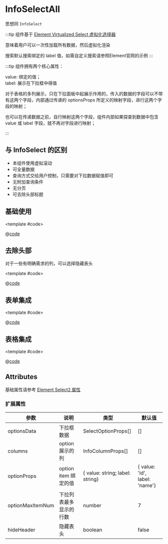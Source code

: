 # InfoSelectAll

思想同 `InfoSelect`

:::tip
组件基于 [Element Virtualized Select 虚拟化选择器](https://element-plus.gitee.io/zh-CN/component/select-v2.html)

意味着用户可以一次性加载所有数据，然后虚拟化渲染

搜索默认搜索绑定的 label 值，如需自定义搜索请参照Element官网的示例
:::

:::tip
组件拥有两个核心属性：

value: 绑定的值；<br/>
label: 展示在下拉框中得值

对于表格的多列展示，只在下拉面板中起展示作用的，传入的数据的字段可以不带有这两个字段，内部通过传递的 optionsProps 所定义的映射字段，进行这两个字段的映射；

也可以在传递数据之前，自行映射这两个字段，组件内部如果探查到数据中包含 value 或 label 字段，就不再对字段进行映射；

:::

## 与 InfoSelect 的区别

* 本组件使用虚拟滚动
* 可全量数据
* 查询方式交给用户控制，只需要对下拉数据赋值即可
* 无附加查询条件
* 无分页
* 可去除头部标题

## 基础使用

<demo-block>

<InfoSAA-infoSelectAll-index />

<template #code>

@[code](@demoroot/InfoSAA/infoSelectAll/index.vue)

</template>

</demo-block>

## 去除头部

对于一些有明确需求的列，可以选择隐藏表头

<demo-block>

<InfoSAA-infoSelectAll-hideHeader />

<template #code>

@[code](@demoroot/InfoSAA/infoSelectAll/hideHeader.vue)

</template>

</demo-block>

## 表单集成

<demo-block>

<InfoSAA-infoSelectAll-formInside />

<template #code>

@[code](@demoroot/InfoSAA/infoSelectAll/formInside.vue)

</template>

</demo-block>

## 表格集成

<demo-block>

<InfoSAA-infoSelectAll-tableInside />

<template #code>

@[code](@demoroot/InfoSAA/infoSelectAll/tableInside.vue)

</template>

</demo-block>

## Attributes

基础属性请参考 [Element Select2 属性](https://element-plus.gitee.io/zh-CN/component/select-v2.html#selectv2-%E5%B1%9E%E6%80%A7)

### 扩展属性

参数|说明|类型|默认值
-----|-----|-----|-----
optionsData | 下拉框数据 | SelectOptionProps[] | []
columns | option 展示的列 | InfoColumnProps[] | []
optionProps | option item 绑定的值 | { value: string; label: string} | { value: 'id', label: 'name'}
optionMaxItemNum | 下拉列表最多显示的行数 | number | 7
hideHeader | 隐藏表头 | boolean | false
